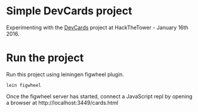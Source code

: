 # Simple DevCards project

Experimenting with the [DevCards](https://github.com/bhauman/devcards) project at HackTheTower - January 16th 2016.

# Run the project

Run this project using leiningen figwheel plugin.

```
lein figwheel
```

Once the figwheel server has started, connect a JavaScript repl by opening a browser at http://localhost:3449/cards.html
